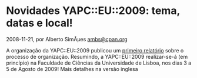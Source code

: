 
# Novidades YAPC::EU::2009: tema, datas e local!

 2008-11-21, por Alberto SimÃµes <ambs@cpan.org>

A organização da YAPC::EU::2009 publicou um <a href="http://yapceurope2009.org/ye2009/wiki?node=newsletter1">primeiro relatório</a> sobre o processo de organização. Resumindo, a YAPC::EU::2009 realizar-se-á (em princípio) na Faculdade de Ciências da Universidade de Lisboa, nos dias 3 a 5 de Agosto de 2009! Mais detalhes na versão inglesa 
